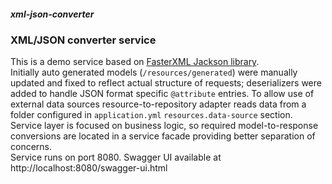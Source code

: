 ##### xml-json-converter

### XML/JSON converter service

This is a demo service based on [FasterXML Jackson library](https://github.com/FasterXML/jackson). </br> 
Initially auto generated models (`/resources/generated`) 
were manually updated and fixed to reflect actual structure of requests; deserializers 
were added to handle JSON format specific `@attribute` entries. 
To allow use of external data sources resource-to-repository adapter reads data from a folder 
configured in `application.yml` `resources.data-source` section. 
Service layer is focused on business logic, so required
model-to-response conversions are located in a service facade providing better 
separation of concerns.</br>
Service runs on port 8080. Swagger UI available at http://localhost:8080/swagger-ui.html
